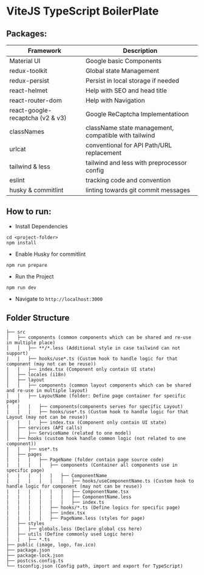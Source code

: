 # ViteJS TypeScript BoilerPlate

## Packages:

| Framework                        | Description                                          |
| -------------------------------- | ---------------------------------------------------- |
| Material UI                      | Google basic Components                              |
| redux-toolkit                    | Global state Management                              |
| redux-persist                    | Persist in local storage if needed                   |
| react-helmet                     | Help with SEO and head title                         |
| react-router-dom                 | Help with Navigation                                 |
| react-google-recaptcha (v2 & v3) | Google ReCaptcha Implementatioon                     |
| classNames                       | className state management, compatible with tailwind |
| urlcat                           | conventional for API Path/URL replacement            |
| tailwind & less                  | tailwind and less with preprocessor config           |
| eslint                           | tracking code and convention                         |
| husky & commitlint               | linting towards git commit messages                  |

## How to run:

- Install Dependencies

```
cd <project-folder>
npm install
```

- Enable Husky for commitlint

```
npm run prepare
```

- Run the Project

```
npm run dev
```

- Navigate to `http://localhost:3000`

## Folder Structure

```
├── src
│   ├── components (common components which can be shared and re-use in multiple place)
│   │   ├── **/*.less (Additional style in case tailwind can not support)
|   |   ├── hooks/use*.ts (Custom hook to handle logic for that component (may not can be reuse))
|   |   ├── index.tsx (Component only contain UI state)
│   ├── locales (i18n)
│   ├── layout
│   │   ├── components (common layout components which can be shared and re-use in multiple layout)
│   │   ├── LayoutName (folder: Define page container for specific page)
|   |   |   ├── components(components serves for specific Layout)
|   |   |   ├── hooks/use*.ts (Custom hook to handle logic for that Layout (may not can be reuse))
|   |   |   ├── index.tsx (Component only contain UI state)
│   ├── services (API calls)
│   │   ├── ServiceName (related to one model)
│   ├── hooks (custom hook handle common logic (not related to one component))
|   |   ├── use*.ts
│   ├── pages
|   |   |   ├── PageName (folder contain page source code)
|   |   |   |   ├── components (Container all components use in specific page)
|   |   |   |   |   ├── ComponentName
|   |   |   |   |   |   ├── hooks/useComponentName.ts (Custom hook to handle logic for component (may not can be reuse))
|   |   |   |   |   |   ├── ComponentName.tsx
|   |   |   |   |   |   ├── ComponentName.less
|   |   |   |   |   |   ├── index.ts
|   |   |   |   ├── hooks/*.ts (Define logics for specific page)
|   |   |   |   ├── index.tsx
|   |   |   |   ├── PageName.less (styles for page)
│   ├── styles
|   |   ├── globals.less (Declare global css here)
│   ├── utils (Define commonly used Logic here)
|   |   ├── *.ts
├── public (image, logo, fav.ico)
├── package.json
├── package-lock.json
├── postcss.config.ts
└── tsconfig.json (Config path, import and export for TypeScript)
```
